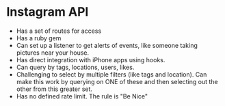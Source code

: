 # Instagram API

* Has a set of routes for access
* Has a ruby gem
* Can set up a listener to get alerts of events, like someone taking pictures near your house. 
* Has direct integration with iPhone apps using hooks.
* Can query by tags, locations, users, likes.
* Challenging to select by multiple filters (like tags and location).  Can make this work by querying on ONE of these and then selecting out the other from this greater set. 
* Has no defined rate limit. The rule is "Be Nice"
